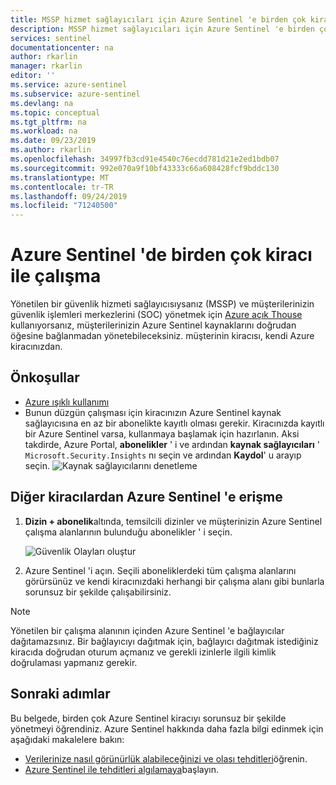 ```yaml
---
title: MSSP hizmet sağlayıcıları için Azure Sentinel 'e birden çok kiracı ile çalışma | Microsoft Docs
description: MSSP hizmet sağlayıcıları için Azure Sentinel 'e birden çok kiracı ile çalışma.
services: sentinel
documentationcenter: na
author: rkarlin
manager: rkarlin
editor: ''
ms.service: azure-sentinel
ms.subservice: azure-sentinel
ms.devlang: na
ms.topic: conceptual
ms.tgt_pltfrm: na
ms.workload: na
ms.date: 09/23/2019
ms.author: rkarlin
ms.openlocfilehash: 34997fb3cd91e4540c76ecdd781d21e2ed1bdb07
ms.sourcegitcommit: 992e070a9f10bf43333c66a608428fcf9bddc130
ms.translationtype: MT
ms.contentlocale: tr-TR
ms.lasthandoff: 09/24/2019
ms.locfileid: "71240500"
---
```

# <a name="work-with-multiple-tenants-in-azure-sentinel"></a>Azure Sentinel 'de birden çok kiracı ile çalışma 

Yönetilen bir güvenlik hizmeti sağlayıcısıysanız (MSSP) ve müşterilerinizin güvenlik işlemleri merkezlerini (SOC) yönetmek için [Azure açık Thouse](../lighthouse/overview.md) kullanıyorsanız, müşterilerinizin Azure Sentinel kaynaklarını doğrudan öğesine bağlanmadan yönetebileceksiniz. müşterinin kiracısı, kendi Azure kiracınızdan. 

## <a name="prerequisites"></a>Önkoşullar
- [Azure ışıklı kullanımı](../lighthouse/how-to/onboard-customer.md)
- Bunun düzgün çalışması için kiracınızın Azure Sentinel kaynak sağlayıcısına en az bir abonelikte kayıtlı olması gerekir. Kiracınızda kayıtlı bir Azure Sentinel varsa, kullanmaya başlamak için hazırlanın. Aksi takdirde, Azure Portal, **abonelikler** ' i ve ardından **kaynak sağlayıcıları** ' `Microsoft.Security.Insights` nı seçin ve ardından **Kaydol**' u arayıp seçin.
   ![Kaynak sağlayıcılarını denetleme](media/multiple-tenants-service-providers/check-resource-provider.png)
## <a name="how-to-access-azure-sentinel-from-other-tenants"></a>Diğer kiracılardan Azure Sentinel 'e erişme
1. **Dizin + abonelik**altında, temsilcili dizinler ve müşterinizin Azure Sentinel çalışma alanlarının bulunduğu abonelikler ' i seçin.

   ![Güvenlik Olayları oluştur](media/multiple-tenants-service-providers/directory-subscription.png)

1. Azure Sentinel 'i açın. Seçili aboneliklerdeki tüm çalışma alanlarını görürsünüz ve kendi kiracınızdaki herhangi bir çalışma alanı gibi bunlarla sorunsuz bir şekilde çalışabilirsiniz.

> [!NOTE]
> Yönetilen bir çalışma alanının içinden Azure Sentinel 'e bağlayıcılar dağıtamazsınız. Bir bağlayıcıyı dağıtmak için, bağlayıcı dağıtmak istediğiniz kiracıda doğrudan oturum açmanız ve gerekli izinlerle ilgili kimlik doğrulaması yapmanız gerekir.





## <a name="next-steps"></a>Sonraki adımlar
Bu belgede, birden çok Azure Sentinel kiracıyı sorunsuz bir şekilde yönetmeyi öğrendiniz. Azure Sentinel hakkında daha fazla bilgi edinmek için aşağıdaki makalelere bakın:
- [Verilerinize nasıl görünürlük alabileceğinizi ve olası tehditleri](quickstart-get-visibility.md)öğrenin.
- [Azure Sentinel ile tehditleri algılamaya](tutorial-detect-threats-built-in.md)başlayın.

